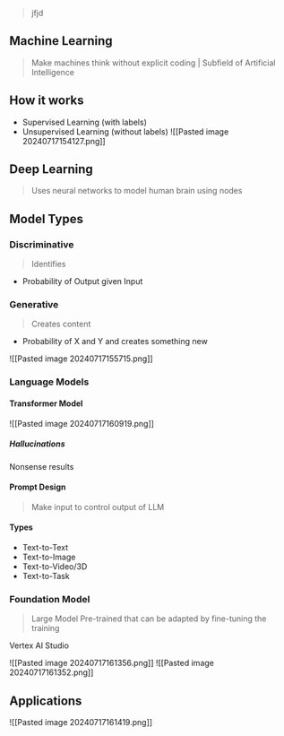 > jfjd

## Machine Learning
>Make machines think without explicit coding | Subfield of Artificial Intelligence

## How it works
- Supervised Learning (with labels)
- Unsupervised Learning (without labels)
![[Pasted image 20240717154127.png]]

## Deep Learning
>Uses neural networks to model human brain using nodes

## Model Types
### Discriminative
>Identifies
- Probability of Output given Input

### Generative
>Creates content
- Probability of X and Y and creates something new

![[Pasted image 20240717155715.png]]

### Language Models

#### Transformer Model
![[Pasted image 20240717160919.png]]
##### **Hallucinations**
Nonsense results
#### Prompt Design
>Make input to control output of LLM

#### Types
- Text-to-Text
- Text-to-Image
- Text-to-Video/3D
- Text-to-Task

### Foundation Model
>Large Model Pre-trained that can be adapted by fine-tuning the training

Vertex AI Studio

![[Pasted image 20240717161356.png]]
![[Pasted image 20240717161352.png]]


## Applications

![[Pasted image 20240717161419.png]]